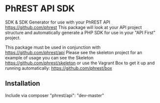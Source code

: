 PhREST API SDK
===============

SDK &amp; SDK Generator for use with your PhREST API https://github.com/phrest
This package will look at your API project structure and automatically
generate a PHP SDK for use in your "API First" project.

This package must be used in conjunction with https://github.com/phrest/api
Please see the skeleton project for an example of
usage you can see the Skeleton https://github.com/phrest/skeleton
or use the Vagrant Box to get it up and running automatically:
https://github.com/phrest/box


Installation
------------
Include via composer "phrest/api": "dev-master"

